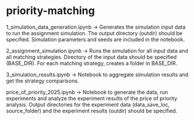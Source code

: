 # priority-matching

1_simulation_data_generation.ipynb -> Generates the simulation input data to run the assignment simulation. The output directory (outdir) should be specified. Simulation parameters and seeds are included in the notebook.

2_assignment_simulation.ipynb -> Runs the simulation for all input data and all matching strategies. Directory of the input data should be specified (BASE_DIR). For each matching strategy, creates a folder in BASE_DIR.

3_simulation_results.ipynb -> Notebook to aggregate simulation results and get the strategy comparisons.


price_of_priority_2025.ipynb -> Notebook to generate the data, run experiments and analyze the experiment results of the price of priority analysis. Output directories for the experiment data (data_save_loc, source_folder) and the experiment results (outdir) should be specified. 
